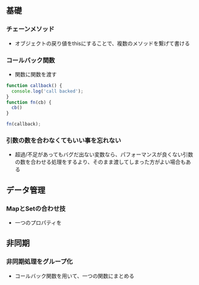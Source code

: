 ## 基礎
### チェーンメソッド
- オブジェクトの戻り値をthisにすることで、複数のメソッドを繋げて書ける
### コールバック関数
- 関数に関数を渡す
```js
function callback() {
  console.log('call backed');
}
function fn(cb) {
  cb()
}

fn(callback);
```
### 引数の数を合わなくてもいい事を忘れない
- 超過/不足があってもバグだ出ない変数なら、パフォーマンスが良くない引数の数を合わせる処理をするより、そのまま渡してしまった方がよい場合もある


## データ管理
### MapとSetの合わせ技
- 一つのプロパティを

## 非同期
### 非同期処理をグループ化
- コールバック関数を用いて、一つの関数にまとめる